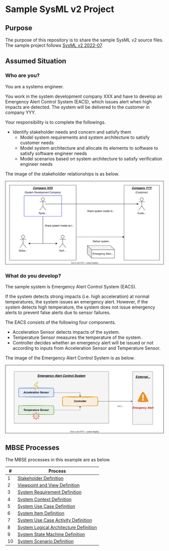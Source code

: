 # Sample SysML v2 Project
## Purpose
The purpose of this repository is to share the sample SysML v2 source files.  
The sample project follows [SysML v2 2022-07](https://github.com/Systems-Modeling/SysML-v2-Release/tree/2022-07).
## Assumed Situation
### Who are you?
You are a systems engineer.  

You work in the system development company XXX and have to develop an Emergency Alert Control System (EACS), which issues alert when high impacts are detected. The system will be delivered to the customer in company YYY.

Your responsibility is to complete the followings.

- Identify stakeholder needs and concern and satisfy them
  - Model system requirements and system architecture to satisfy customer needs
  - Model system architecture and allocate its elements to software to satisfy software engineer needs
  - Model scenarios based on system architecture to satisfy verification engineer needs

The image of the stakeholder relationships is as below.

![System Overview](image/stakeholder-relationships.drawio.svg)

### What do you develop?
The sample system is Emergency Alert Control System (EACS).  

If the system detects strong impacts (i.e. high acceleration) at normal temperatures, the system issues an emergency alert. However, if the system detects high temperature, the system does not issue emergency alerts to prevent false alerts due to sensor failures.

The EACS consists of the following four components.

- Acceleration Sensor detects impacts of the system.
- Temperature Sensor measures the temperature of the system.
- Controller decides whether an emergency alert will be issued or not according to inputs from Acceleration Sensor and Temperature Sensor.

The image of the Emergency Alert Control System is as below.

![System Overview](image/system-overview.drawio.svg)
## MBSE Processes
The MBSE processes in this example are as below.

| #   | Process                                                                             | 
| --- | ----------------------------------------------------------------------------------- | 
| 1   | [Stakeholder Definition](src/system-stakeholder.sysml)                              | 
| 2   | [Viewpoint and View Definition](src/system-viewpoint-and-view.sysml)                | 
| 3   | [System Requirement Definition](src/system-requirement.sysml)                       | 
| 4   | [System Context Definition](src/system-context.sysml)                               | 
| 5   | [System Use Case Definition](src/system-use-case.sysml)                             | 
| 6   | [System Item Definition](src/system-item.sysml)                                     | 
| 7   | [System Use Case Activity Definition](src/system-use-case-activity.sysml)           | 
| 8   | [System Logical Architecture Definition](src/system-logical-architecture-stm.sysml) | 
| 9   | [System State Machine Definition](src/system-logical-architecture-stm.sysml)        | 
| 10  | [System Scenario Definition](src/system-logical-architecture-sd.sysml)              | 
